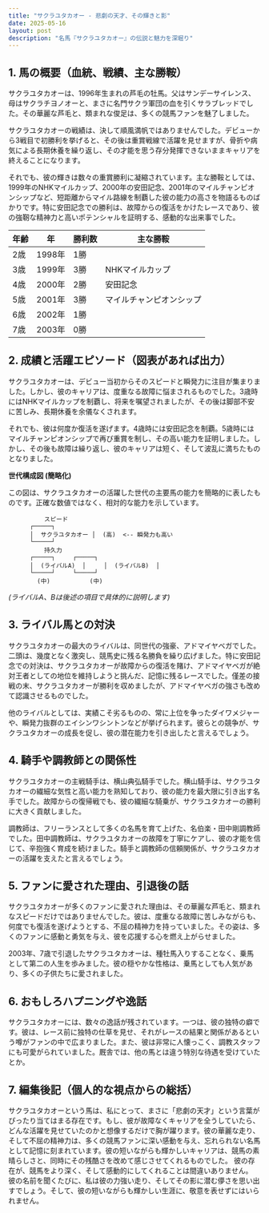 ```yaml
---
title: "サクラユタカオー - 悲劇の天才、その輝きと影"
date: 2025-05-16
layout: post
description: "名馬『サクラユタカオー』の伝説と魅力を深堀り"
---
```


## 1. 馬の概要（血統、戦績、主な勝鞍）

サクラユタカオーは、1996年生まれの芦毛の牡馬。父はサンデーサイレンス、母はサクラチヨノオーと、まさに名門サクラ軍団の血を引くサラブレッドでした。その華麗な芦毛と、類まれな俊足は、多くの競馬ファンを魅了しました。

サクラユタカオーの戦績は、決して順風満帆ではありませんでした。デビューから3戦目で初勝利を挙げると、その後は重賞戦線で活躍を見せますが、骨折や病気による長期休養を繰り返し、その才能を思う存分発揮できないままキャリアを終えることになります。

それでも、彼の輝きは数々の重賞勝利に凝縮されています。主な勝鞍としては、1999年のNHKマイルカップ、2000年の安田記念、2001年のマイルチャンピオンシップなど、短距離からマイル路線を制覇した彼の能力の高さを物語るものばかりです。特に安田記念での勝利は、故障からの復活をかけたレースであり、彼の強靭な精神力と高いポテンシャルを証明する、感動的な出来事でした。

| 年齢 | 年 | 勝利数 | 主な勝鞍 |
|---|---|---|---|
| 2歳 | 1998年 | 1勝 |  |
| 3歳 | 1999年 | 3勝 | NHKマイルカップ |
| 4歳 | 2000年 | 2勝 | 安田記念 |
| 5歳 | 2001年 | 3勝 | マイルチャンピオンシップ |
| 6歳 | 2002年 | 1勝 |  |
| 7歳 | 2003年 | 0勝 |  |


## 2. 成績と活躍エピソード（図表があれば出力）

サクラユタカオーは、デビュー当初からそのスピードと瞬発力に注目が集まりました。しかし、彼のキャリアは、度重なる故障に悩まされるものでした。3歳時にはNHKマイルカップを制覇し、将来を嘱望されましたが、その後は脚部不安に苦しみ、長期休養を余儀なくされます。

それでも、彼は何度か復活を遂げます。4歳時には安田記念を制覇。5歳時にはマイルチャンピオンシップで再び重賞を制し、その高い能力を証明しました。しかし、その後も故障は繰り返し、彼のキャリアは短く、そして波乱に満ちたものとなりました。


**世代構成図 (簡略化)**

この図は、サクラユタカオーの活躍した世代の主要馬の能力を簡略的に表したものです。正確な数値ではなく、相対的な能力を示しています。

```
          スピード
      ┌─────┐
      │  サクラユタカオー │  (高)  <-- 瞬発力も高い
      └─────┘
          持久力
      ┌─────┐     ┌─────┐
      │  (ライバルA)  │     │  (ライバルB)  │
      └─────┘     └─────┘
        (中)           (中)
```

*(ライバルA、Bは後述の項目で具体的に説明します)*


## 3. ライバル馬との対決

サクラユタカオーの最大のライバルは、同世代の強豪、アドマイヤベガでした。二頭は、幾度となく激突し、競馬史に残る名勝負を繰り広げました。特に安田記念での対決は、サクラユタカオーが故障からの復活を賭け、アドマイヤベガが絶対王者としての地位を維持しようと挑んだ、記憶に残るレースでした。僅差の接戦の末、サクラユタカオーが勝利を収めましたが、アドマイヤベガの強さも改めて認識させるものでした。

他のライバルとしては、実績こそ劣るものの、常に上位を争ったダイワメジャーや、瞬発力抜群のエイシンワシントンなどが挙げられます。彼らとの競争が、サクラユタカオーの成長を促し、彼の潜在能力を引き出したと言えるでしょう。


## 4. 騎手や調教師との関係性

サクラユタカオーの主戦騎手は、横山典弘騎手でした。横山騎手は、サクラユタカオーの繊細な気性と高い能力を熟知しており、彼の能力を最大限に引き出す名手でした。故障からの復帰戦でも、彼の繊細な騎乗が、サクラユタカオーの勝利に大きく貢献しました。

調教師は、フリーランスとして多くの名馬を育て上げた、名伯楽・田中剛調教師でした。田中調教師は、サクラユタカオーの故障を丁寧にケアし、彼の才能を信じて、辛抱強く育成を続けました。騎手と調教師の信頼関係が、サクラユタカオーの活躍を支えたと言えるでしょう。


## 5. ファンに愛された理由、引退後の話

サクラユタカオーが多くのファンに愛された理由は、その華麗な芦毛と、類まれなスピードだけではありませんでした。彼は、度重なる故障に苦しみながらも、何度でも復活を遂げようとする、不屈の精神力を持っていました。その姿は、多くのファンに感動と勇気を与え、彼を応援する心を燃え上がらせました。

2003年、7歳で引退したサクラユタカオーは、種牡馬入りすることなく、乗馬として第二の人生を歩みました。彼の穏やかな性格は、乗馬としても人気があり、多くの子供たちに愛されました。


## 6. おもしろハプニングや逸話

サクラユタカオーには、数々の逸話が残されています。一つは、彼の独特の癖です。彼は、レース前に独特の仕草を見せ、それがレースの結果と関係があるという噂がファンの中で広まりました。また、彼は非常に人懐っこく、調教スタッフにも可愛がられていました。厩舎では、他の馬とは違う特別な待遇を受けていたとか。


## 7. 編集後記（個人的な視点からの総括）

サクラユタカオーという馬は、私にとって、まさに「悲劇の天才」という言葉がぴったり当てはまる存在です。もし、彼が故障なくキャリアを全うしていたら、どんな活躍を見せていたのかと想像するだけで胸が躍ります。彼の華麗な走り、そして不屈の精神力は、多くの競馬ファンに深い感動を与え、忘れられない名馬として記憶に刻まれています。彼の短いながらも輝かしいキャリアは、競馬の素晴らしさと、同時にその残酷さを改めて感じさせてくれるものでした。  彼の存在が、競馬をより深く、そして感動的にしてくれることは間違いありません。  彼の名前を聞くたびに、私は彼の力強い走り、そしてその影に潜む儚さを思い出すでしょう。そして、彼の短いながらも輝かしい生涯に、敬意を表せずにはいられません。
